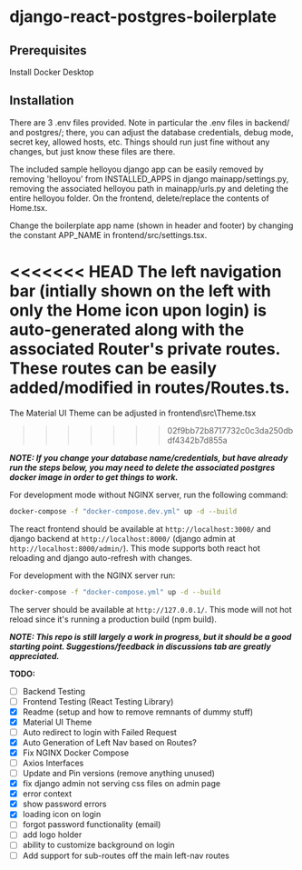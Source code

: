 # django-react-postgres-boilerplate

## Prerequisites
Install Docker Desktop

## Installation

There are 3 .env files provided. Note in particular the .env files in backend/ and postgres/; there, you can adjust the database credentials, debug mode, secret key, allowed hosts, etc. Things should run just fine without any changes, but just know these files are there.

The included sample helloyou django app can be easily removed by removing 'helloyou' from INSTALLED_APPS in django mainapp/settings.py, removing the associated helloyou path in mainapp/urls.py and deleting the entire helloyou folder. On the frontend, delete/replace the contents of Home.tsx.

Change the boilerplate app name (shown in header and footer) by changing the constant APP_NAME in frontend/src/settings.tsx.

<<<<<<< HEAD
The left navigation bar (intially shown on the left with only the Home icon upon login) is auto-generated along with the associated Router's private routes. These routes can be easily added/modified in routes/Routes.ts.
=======
The Material UI Theme can be adjusted in frontend\src\Theme.tsx
>>>>>>> 02f9bb72b8717732c0c3da250dbdf4342b7d855a

**_NOTE: If you change your database name/credentials, but have already run the steps below, you may need to delete the associated postgres docker image in order to get things to work._**


For development mode without NGINX server, run the following command:

```sh
docker-compose -f "docker-compose.dev.yml" up -d --build
```
The react frontend should be available at `http://localhost:3000/` and django backend at `http://localhost:8000/` (django admin at `http://localhost:8000/admin/`). This mode supports both react hot reloading and django auto-refresh with changes.

For development with the NGINX server run:
```sh
docker-compose -f "docker-compose.yml" up -d --build
```
The server should be available at `http://127.0.0.1/`. This mode will not hot reload since it's running a production build (npm build).


**_NOTE: This repo is still largely a work in progress, but it should be a good starting point. Suggestions/feedback in discussions tab are greatly appreciated._**

**TODO:**
- [ ] Backend Testing
- [ ] Frontend Testing (React Testing Library)
- [x] Readme (setup and how to remove remnants of dummy stuff)
- [x] Material UI Theme
- [ ] Auto redirect to login with Failed Request
- [x] Auto Generation of Left Nav based on Routes?
- [x] Fix NGINX Docker Compose
- [ ] Axios Interfaces
- [ ] Update and Pin versions (remove anything unused)
- [x] fix django admin not serving css files on admin page
- [x] error context
- [x] show password errors
- [x] loading icon on login
- [ ] forgot password functionality (email)
- [ ] add logo holder
- [ ] ability to customize background on login
- [ ] Add support for sub-routes off the main left-nav routes
